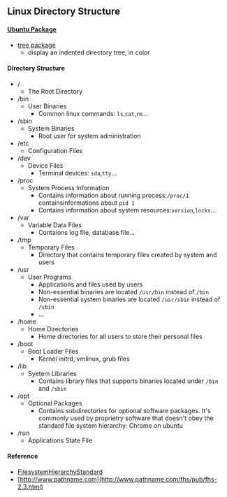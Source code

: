 ## Linux Directory Structure

#### [Ubuntu Package](https://packages.ubuntu.com/)
* [tree package](https://packages.ubuntu.com/zesty/tree)
    * display an indented directory tree, in color

#### Directory Structure
* /
    * The Root Directory
* /bin
    * User Binaries
        * Common linux commands: `ls`,`cat`,`rm`...
* /sbin
    * System Binaries
        * Root user for system administration
* /etc
    * Configuration Files
* /dev
    * Device Files 
        * Terminal devices: `sda`,`tty`...
* /proc
    * System Process Information
        * Contains information about running process:`/proc/1` containsinformations about `pid 1`
        * Contains information about system resources:`version`,`locks`...
* /var
    * Variable Data Files
        * Contaions log file, database file...
* /tmp
    * Temporary Files
        * Directory that contains temporary files created by system and users
* /usr
    * User Programs
        * Applications and files used by users
        * Non-essential binaries are located `/usr/bin` instead of `/bin` 
        * Non-essential system binaries are located `/usr/sbin` instead of `/sbin`
        * ...
* /home
    * Home Directories
        * Home directories for all users to store their personal files
* /boot
    * Boot Loader Files
        * Kernel initrd, vmlinux, grub files
* /lib
    * Syetem Libraries
        * Contains library files that supports binaries located under `/bin` and `/sbin`
* /opt
    * Optional Packages
        * Contains subdirectories for optional software packages. It's commonly used by proprietry software that doesn't obey the standard file system hierarchy: Chrome on ubuntu
* /run
    * Applications State File

#### Reference
* [FilesystemHierarchyStandard](https://wiki.debian.org/FilesystemHierarchyStandard)
* [http://www.pathname.com](http://www.pathname.com/fhs/pub/fhs-2.3.html)